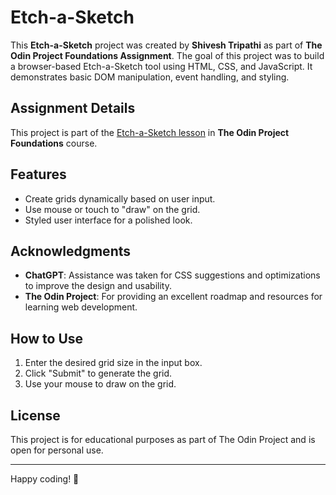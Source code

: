 # Etch-a-Sketch

This **Etch-a-Sketch** project was created by **Shivesh Tripathi** as part of **The Odin Project Foundations Assignment**. The goal of this project was to build a browser-based Etch-a-Sketch tool using HTML, CSS, and JavaScript. It demonstrates basic DOM manipulation, event handling, and styling.

## Assignment Details

This project is part of the [Etch-a-Sketch lesson](https://www.theodinproject.com/lessons/foundations-etch-a-sketch) in **The Odin Project Foundations** course.

## Features

- Create grids dynamically based on user input.
- Use mouse or touch to "draw" on the grid.
- Styled user interface for a polished look.

## Acknowledgments

- **ChatGPT**: Assistance was taken for CSS suggestions and optimizations to improve the design and usability.
- **The Odin Project**: For providing an excellent roadmap and resources for learning web development.

## How to Use

1. Enter the desired grid size in the input box.
2. Click "Submit" to generate the grid.
3. Use your mouse to draw on the grid.

## License

This project is for educational purposes as part of The Odin Project and is open for personal use.

---

Happy coding! 🎨
